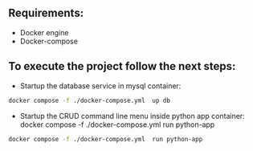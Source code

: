 ## Requirements:
- Docker engine
- Docker-compose
## To execute the project follow the next steps:
- Startup the database service in mysql container:
```sh
docker compose -f ./docker-compose.yml  up db
```

- Startup the CRUD command line menu inside python app container:
docker compose -f ./docker-compose.yml  run python-app

```sh
docker compose -f ./docker-compose.yml  run python-app
```